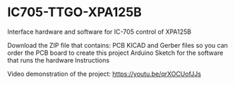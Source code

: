 # IC705-TTGO-XPA125B
Interface hardware and software for IC-705 control of XPA125B

Download the ZIP file that contains:
  PCB KICAD and Gerber files so you can order the PCB board to create this project
  Arduino Sketch for the software that runs the hardware
  Instructions

Video demonstration of the project: https://youtu.be/qrXOCUofJJs
